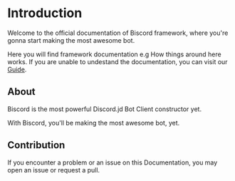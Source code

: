 # Introduction 

Welcome to the official documentation of Biscord framework, where you're gonna start making the most awesome bot.

Here you will find framework documentation e.g How things around here works. If you are unable to undestand the documentation, you can visit our [Guide](https://biscord.js.org/guide/).

## About

Biscord is the most powerful Discord.jd Bot Client constructor yet.

With Biscord, you'll be making the most awesome bot, yet.

## Contribution 

If you encounter a problem or an issue on this Documentation, you may open an issue or request a pull.